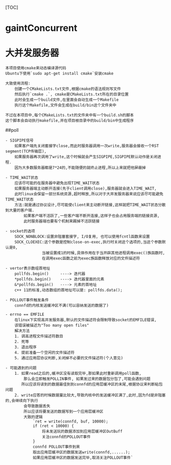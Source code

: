 [TOC]
# gaintConcurrent 
# 大并发服务器
	
	本项目使用cmake来动态编译源代码
	Ubuntu下使用`sudo apt-get install cmake`安装cmake
	
	大致使用流程:
		创建一个CMakeLists.txt文件,根据cmake的语法规则写文件
		然后执行`cmake .`, cmake是CMakeLists.txt所在的目录位置
		此时会生成一个build文件,在里面会自动生成一个Makefile
		执行这个Makefile,文件会生成在build/bin这个文件夹中
		
	不过在本项目中,每个CMakeLists.txt的文件夹中有一个build.sh的脚本
	这个脚本会自动执行makefile,并在项目根目录中的build/bin中生成程序

##poll
    
    - SIGPIPE信号
        如果客户端先关闭套接字close,而此时服务器调用一次write,服务器会接收一个RST segment(TCP传输层),
        如果服务器再次调用了write,这个时候就会产生SIGPIPE,SIGPIPE默认动作是关闭进程.
        因为大多数服务器都是7*24的,不能随便的就终止进程,所以上来就把他屏蔽掉
        
    - TIME_WAIT状态
        应该尽可能的在服务器中避免出现TIME_WAIT状态
        如果服务器端主动断开连接(先于client调用close),服务器就会进入TIME_WAIT,
        此时linux会保留一部分系统资源,超时释放,所以对于大并发服务器来说应该尽可能避免TIME_WAIT状态
        方法:就是通过协议设计,尽可能使client来主动断开链接,这样就把TIME_WAIT状态分散到大量的客户端.
            如果客户端不活跃了,一些客户端不断开连接,这样子也会占用服务端的链接资源,
            此时服务器端也要有个机制来踢掉不活跃链接
    
    - socket的选项
        SOCK_NONBLOCK:设置非阻塞套接字, I/O复用, 也可以使用fcntl函数来设置
        SOCK_CLOEXEC:这个参数是控制close-on-exec,执行时关闭这个选项的,当这个参数默认是0,
        			当被设置成1的时候,具体作用在于当开辟其他进程调用exec()族函数时,
        			在调用exec函数之前为exec族函数释放对应的文件描述符
        			
    - vertor表示数组首地址
    	pollfds.begin() 	----> 迭代器
    	*pollfds.begin()	----> 迭代器里面的元素
    	&*pollfds.begin() 	----> 元素的首地址
    	c++ 11的标准,动态数组的首地址可以是: pollfds.data();
    
    - POLLOUT事件触发条件
    	connfd的内核发送缓冲区不满(可以容纳发送的数据了)
    
    - errno == EMFILE
    	在linux下实现高并发服务器,默认的文件描述符会限制导致socket的EMFILE错误,
    	该错误被描述为"Too many open files"
    	解决方法
    	1. 调高进程文件描述符数目
    	2. 死等
    	3. 退出程序
    	4. 提前准备一个空闲的文件描述符
    	5. 通过应用层协议判断,关闭掉不必要的文件描述符(个人意见)
    
    - 可能遇到的问题
    	1. 如果read之后的,缓冲区没有读取完毕,那如果此时重新调用poll函数,
    		那么会立即触发POLLIN事件, 如果发过来的数据包分包了,可能会遇到问题
    	   所以应该将读到的数据最佳到到connfd的应用层缓冲区的末尾,根据协议来判断粘包问题
    	2. write应答的时候数据量比较大,导致内核中的发送缓冲区满了,此时,因为fd是非阻塞的,会继续向下执行
    		会导致数据丢失
			所以应该将要发送的数据写到一个应用层缓冲区 	
    		大致的逻辑
    			`ret = write(connfd, buf, 10000);
    			if (ret < 10000) {
    				将未发送玩的数据添加到应用层缓冲区OutBuff
    				关注connfd的POLLOUT事件
    			} 
    			connfd POLLOUT事件到来
    			取出应用层缓冲区的数据发送write(connfd,......);
    			如果应用层缓冲区的数据发送完毕,取消关注POLLOUT事件`
    			
		
	
    	
    	
    	
    	
    	
    	
